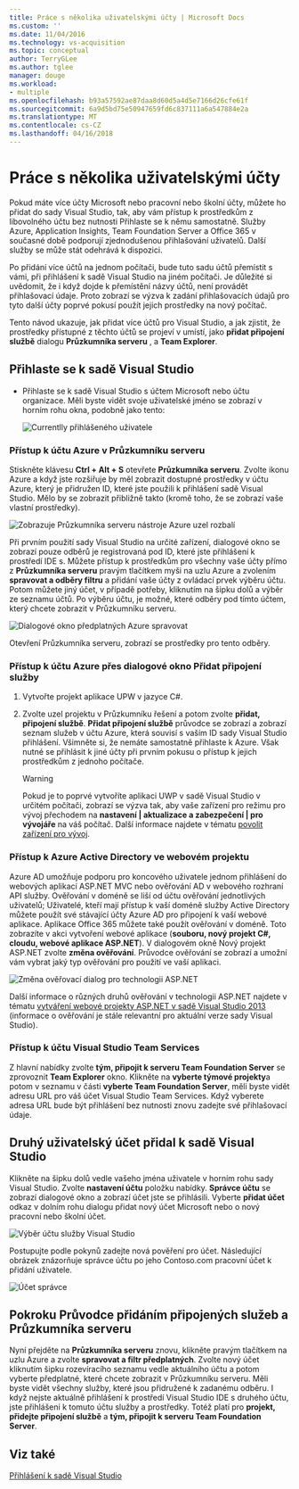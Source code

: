```yaml
---
title: Práce s několika uživatelskými účty | Microsoft Docs
ms.custom: ''
ms.date: 11/04/2016
ms.technology: vs-acquisition
ms.topic: conceptual
author: TerryGLee
ms.author: tglee
manager: douge
ms.workload:
- multiple
ms.openlocfilehash: b93a57592ae87daa8d60d5a4d5e7166d26cfe61f
ms.sourcegitcommit: 6a9d5bd75e50947659fd6c837111a6a547884e2a
ms.translationtype: MT
ms.contentlocale: cs-CZ
ms.lasthandoff: 04/16/2018
---
```

# <a name="work-with-multiple-user-accounts"></a>Práce s několika uživatelskými účty

Pokud máte více účty Microsoft nebo pracovní nebo školní účty, můžete ho přidat do sady Visual Studio, tak, aby vám přístup k prostředkům z libovolného účtu bez nutnosti Přihlaste se k němu samostatně. Služby Azure, Application Insights, Team Foundation Server a Office 365 v současné době podporují zjednodušenou přihlašování uživatelů. Další služby se může stát odehrává k dispozici.

Po přidání více účtů na jednom počítači, bude tuto sadu účtů přemístit s vámi, při přihlášení k sadě Visual Studio na jiném počítači. Je důležité si uvědomit, že i když dojde k přemístění názvy účtů, není provádět přihlašovací údaje. Proto zobrazí se výzva k zadání přihlašovacích údajů pro tyto další účty poprvé pokusí použít jejich prostředky na nový počítač.

Tento návod ukazuje, jak přidat více účtů pro Visual Studio, a jak zjistit, že prostředky přístupné z těchto účtů se projeví v umístí, jako **přidat připojení službě** dialogu **Průzkumníka serveru** , a **Team Explorer**.

## <a name="sign-in-to-visual-studio"></a>Přihlaste se k sadě Visual Studio

- Přihlaste se k sadě Visual Studio s účtem Microsoft nebo účtu organizace. Měli byste vidět svoje uživatelské jméno se zobrazí v horním rohu okna, podobně jako tento:

     ![Currentlly přihlášeného uživatele](../ide/media/vs2015_username.png "VS2015_UserName")

### <a name="access-your-azure-account-in-server-explorer"></a>Přístup k účtu Azure v Průzkumníku serveru

Stiskněte klávesu **Ctrl + Alt + S** otevřete **Průzkumníka serveru**. Zvolte ikonu Azure a když jste rozšiřuje by měl zobrazit dostupné prostředky v účtu Azure, který je přidružen ID, které jste použili k přihlášení sadě Visual Studio. Mělo by se zobrazit přibližně takto (kromě toho, že se zobrazí vaše vlastní prostředky).

![Zobrazuje Průzkumníka serveru nástroje Azure uzel rozbalí](../ide/media/vs2015_serverexplorer.png "VS2015_ServerExplorer")

Při prvním použití sady Visual Studio na určité zařízení, dialogové okno se zobrazí pouze odběrů je registrovaná pod ID, které jste přihlášení k prostředí IDE s. Můžete přístup k prostředkům pro všechny vaše účty přímo z **Průzkumníka serveru** pravým tlačítkem myši na uzlu Azure a zvolením **spravovat a odběry filtru** a přidání vaše účty z ovládací prvek výběru účtu. Potom můžete jiný účet, v případě potřeby, kliknutím na šipku dolů a výběr ze seznamu účtů. Po výběru účtu, je možné, které odběry pod tímto účtem, který chcete zobrazit v Průzkumníku serveru.

![Dialogové okno předplatných Azure spravovat](../ide/media/vs2015_manage_subs.png "vs2015_manage_subs")

Otevření Průzkumníka serveru, zobrazí se prostředky pro tento odběry.

### <a name="access-your-azure-account-via-add-connected-service-dialog"></a>Přístup k účtu Azure přes dialogové okno Přidat připojení služby

1. Vytvořte projekt aplikace UPW v jazyce C#.

1. Zvolte uzel projektu v Průzkumníku řešení a potom zvolte **přidat, připojení službě**. **Přidat připojení službě** průvodce se zobrazí a zobrazí seznam služeb v účtu Azure, která souvisí s vaším ID sady Visual Studio přihlášení. Všimněte si, že nemáte samostatně přihlaste k Azure. Však nutné se přihlásit k jiné účty při prvním pokusu o přístup k jejich prostředkům z jednoho počítače.

    > [!WARNING]
    > Pokud je to poprvé vytvoříte aplikaci UWP v sadě Visual Studio v určitém počítači, zobrazí se výzva tak, aby vaše zařízení pro režimu pro vývoj přechodem na **nastavení &#124; aktualizace a zabezpečení &#124; pro vývojáře** na váš počítač. Další informace najdete v tématu [povolit zařízení pro vývoj](/windows/uwp/get-started/enable-your-device-for-development).

### <a name="access_azure"></a> Přístup k Azure Active Directory ve webovém projektu

Azure AD umožňuje podporu pro koncového uživatele jednom přihlášení do webových aplikací ASP.NET MVC nebo ověřování AD v webového rozhraní API služby. Ověřování v doméně se liší od účtu ověřování jednotlivých uživatelů; Uživatelé, kteří mají přístup k vaší doméně služby Active Directory můžete použít své stávající účty Azure AD pro připojení k vaší webové aplikace. Aplikace Office 365 můžete také použít ověřování v doméně. Toto zobrazíte v akci vytvoření webové aplikace (**souboru, nový projekt C#, cloudu, webové aplikace ASP.NET**). V dialogovém okně Nový projekt ASP.NET zvolte **změna ověřování**. Průvodce ověřování se zobrazí a umožní vám vybrat jaký typ ověřování pro použití ve vaší aplikaci.

![Změna ověřovací dialog pro technologii ASP.NET](../ide/media/vs2015_change_authentication.png "VS2015_change_authentication")

Další informace o různých druhů ověřování v technologii ASP.NET najdete v tématu [vytváření webové projekty ASP.NET v sadě Visual Studio 2013](http://www.asp.net/visual-studio/overview/2013/creating-web-projects-in-visual-studio#orgauth) (informace o ověřování je stále relevantní pro aktuální verze sady Visual Studio).

### <a name="access-your-visual-studio-team-services-account"></a>Přístup k účtu Visual Studio Team Services

Z hlavní nabídky zvolte **tým, připojit k serveru Team Foundation Server** se zprovoznit **Team Explorer** okno. Klikněte na **vyberte týmové projekty**a potom v seznamu v části **vyberte Team Foundation Server**, měli byste vidět adresu URL pro váš účet Visual Studio Team Services. Když vyberete adresa URL bude být přihlášení bez nutnosti znovu zadejte své přihlašovací údaje.

## <a name="add-a-second-user-account-to-visual-studio"></a>Druhý uživatelský účet přidal k sadě Visual Studio

Klikněte na šipku dolů vedle vašeho jména uživatele v horním rohu sady Visual Studio. Zvolte **nastavení účtu** položku nabídky. **Správce účtu** se zobrazí dialogové okno a zobrazí účet jste se přihlásili. Vyberte **přidat účet** odkaz v dolním rohu dialogu přidat nový účet Microsoft nebo o nový pracovní nebo školní účet.

![Výběr účtu služby Visual Studio](../ide/media/vs2015_acct_picker.png "VS2015_acct_picker")

Postupujte podle pokynů zadejte nová pověření pro účet. Následující obrázek znázorňuje správce účtu po jeho Contoso.com pracovní účet k přidání uživatele.

![Účet správce](../ide/media/vs2015_accountmanager.gif "VS2015_AccountManager")

## <a name="revisit-the-add-connected-services-wizard-and-server-explorer"></a>Pokroku Průvodce přidáním připojených služeb a Průzkumníka serveru

Nyní přejděte na **Průzkumníka serveru** znovu, klikněte pravým tlačítkem na uzlu Azure a zvolte **spravovat a filtr předplatných**. Zvolte nový účet kliknutím šipku rozevíracího seznamu vedle aktuálního účtu a potom vyberte předplatné, které chcete zobrazit v Průzkumníku serveru. Měli byste vidět všechny služby, které jsou přidružené k zadanému odběru. I když nejste aktuálně přihlášení k prostředí Visual Studio IDE s druhého účtu, jste přihlášeni k tomuto účtu služby a prostředky. Totéž platí pro **projekt, přidejte připojení službě** a **tým, připojit k serveru Team Foundation Server**.

## <a name="see-also"></a>Viz také

[Přihlášení k sadě Visual Studio](signing-in-to-visual-studio.md)
